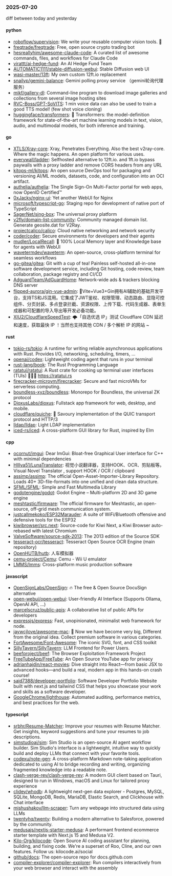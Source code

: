 ### 2025-07-20
diff between today and yesterday

#### python
* [roboflow/supervision](https://github.com/roboflow/supervision): We write your reusable computer vision tools. 💜
* [freqtrade/freqtrade](https://github.com/freqtrade/freqtrade): Free, open source crypto trading bot
* [hesreallyhim/awesome-claude-code](https://github.com/hesreallyhim/awesome-claude-code): A curated list of awesome commands, files, and workflows for Claude Code
* [virattt/ai-hedge-fund](https://github.com/virattt/ai-hedge-fund): An AI Hedge Fund Team
* [AUTOMATIC1111/stable-diffusion-webui](https://github.com/AUTOMATIC1111/stable-diffusion-webui): Stable Diffusion web UI
* [wasi-master/13ft](https://github.com/wasi-master/13ft): My own custom 12ft.io replacement
* [snailyp/gemini-balance](https://github.com/snailyp/gemini-balance): Gemini polling proxy service （gemini轮询代理服务）
* [mikf/gallery-dl](https://github.com/mikf/gallery-dl): Command-line program to download image galleries and collections from several image hosting sites
* [RVC-Boss/GPT-SoVITS](https://github.com/RVC-Boss/GPT-SoVITS): 1 min voice data can also be used to train a good TTS model! (few shot voice cloning)
* [huggingface/transformers](https://github.com/huggingface/transformers): 🤗 Transformers: the model-definition framework for state-of-the-art machine learning models in text, vision, audio, and multimodal models, for both inference and training.

#### go
* [XTLS/Xray-core](https://github.com/XTLS/Xray-core): Xray, Penetrates Everything. Also the best v2ray-core. Where the magic happens. An open platform for various uses.
* [everywall/ladder](https://github.com/everywall/ladder): Selfhosted alternative to 12ft.io. and 1ft.io bypass paywalls with a proxy ladder and remove CORS headers from any URL
* [kitops-ml/kitops](https://github.com/kitops-ml/kitops): An open source DevOps tool for packaging and versioning AI/ML models, datasets, code, and configuration into an OCI artifact.
* [authelia/authelia](https://github.com/authelia/authelia): The Single Sign-On Multi-Factor portal for web apps, now OpenID Certified™
* [0xJacky/nginx-ui](https://github.com/0xJacky/nginx-ui): Yet another WebUI for Nginx
* [microsoft/typescript-go](https://github.com/microsoft/typescript-go): Staging repo for development of native port of TypeScript
* [SagerNet/sing-box](https://github.com/SagerNet/sing-box): The universal proxy platform
* [v2fly/domain-list-community](https://github.com/v2fly/domain-list-community): Community managed domain list. Generate geosite.dat for V2Ray.
* [projectcalico/calico](https://github.com/projectcalico/calico): Cloud native networking and network security
* [coder/coder](https://github.com/coder/coder): Secure environments for developers and their agents
* [mudler/LocalRecall](https://github.com/mudler/LocalRecall): 🧠 100% Local Memory layer and Knowledge base for agents with WebUI
* [wavetermdev/waveterm](https://github.com/wavetermdev/waveterm): An open-source, cross-platform terminal for seamless workflows
* [go-gitea/gitea](https://github.com/go-gitea/gitea): Git with a cup of tea! Painless self-hosted all-in-one software development service, including Git hosting, code review, team collaboration, package registry and CI/CD
* [AdguardTeam/AdGuardHome](https://github.com/AdguardTeam/AdGuardHome): Network-wide ads & trackers blocking DNS server
* [flipped-aurora/gin-vue-admin](https://github.com/flipped-aurora/gin-vue-admin): 🚀Vite+Vue3+Gin拥有AI辅助的基础开发平台，支持TS和JS混用。它集成了JWT鉴权、权限管理、动态路由、显隐可控组件、分页封装、多点登录拦截、资源权限、上传下载、代码生成器、表单生成器和可配置的导入导出等开发必备功能。
* [XIU2/CloudflareSpeedTest](https://github.com/XIU2/CloudflareSpeedTest): 🌩「自选优选 IP」测试 Cloudflare CDN 延迟和速度，获取最快 IP ！当然也支持其他 CDN / 多个解析 IP 的网站 ~

#### rust
* [tokio-rs/tokio](https://github.com/tokio-rs/tokio): A runtime for writing reliable asynchronous applications with Rust. Provides I/O, networking, scheduling, timers, ...
* [openai/codex](https://github.com/openai/codex): Lightweight coding agent that runs in your terminal
* [rust-lang/book](https://github.com/rust-lang/book): The Rust Programming Language
* [ratatui/ratatui](https://github.com/ratatui/ratatui): A Rust crate for cooking up terminal user interfaces (TUIs) 👨‍🍳🐀 https://ratatui.rs
* [firecracker-microvm/firecracker](https://github.com/firecracker-microvm/firecracker): Secure and fast microVMs for serverless computing.
* [boundless-xyz/boundless](https://github.com/boundless-xyz/boundless): Monorepo for Boundless, the universal ZK protocol
* [DioxusLabs/dioxus](https://github.com/DioxusLabs/dioxus): Fullstack app framework for web, desktop, and mobile.
* [cloudflare/quiche](https://github.com/cloudflare/quiche): 🥧 Savoury implementation of the QUIC transport protocol and HTTP/3
* [lldap/lldap](https://github.com/lldap/lldap): Light LDAP implementation
* [iced-rs/iced](https://github.com/iced-rs/iced): A cross-platform GUI library for Rust, inspired by Elm

#### cpp
* [ocornut/imgui](https://github.com/ocornut/imgui): Dear ImGui: Bloat-free Graphical User interface for C++ with minimal dependencies
* [HIllya51/LunaTranslator](https://github.com/HIllya51/LunaTranslator): 视觉小说翻译器，支持HOOK、OCR、剪贴板等。Visual Novel Translator , support HOOK / OCR / clipboard
* [assimp/assimp](https://github.com/assimp/assimp): The official Open-Asset-Importer-Library Repository. Loads 40+ 3D-file-formats into one unified and clean data structure.
* [SFML/SFML](https://github.com/SFML/SFML): Simple and Fast Multimedia Library
* [godotengine/godot](https://github.com/godotengine/godot): Godot Engine – Multi-platform 2D and 3D game engine
* [meshtastic/firmware](https://github.com/meshtastic/firmware): The official firmware for Meshtastic, an open-source, off-grid mesh communication system.
* [justcallmekoko/ESP32Marauder](https://github.com/justcallmekoko/ESP32Marauder): A suite of WiFi/Bluetooth offensive and defensive tools for the ESP32
* [kiwibrowser/src.next](https://github.com/kiwibrowser/src.next): Source-code for Kiwi Next, a Kiwi Browser auto-rebased with latest Chromium
* [ValveSoftware/source-sdk-2013](https://github.com/ValveSoftware/source-sdk-2013): The 2013 edition of the Source SDK
* [tesseract-ocr/tesseract](https://github.com/tesseract-ocr/tesseract): Tesseract Open Source OCR Engine (main repository)
* [OpenHUTB/hutb](https://github.com/OpenHUTB/hutb): 人车模拟器
* [cemu-project/Cemu](https://github.com/cemu-project/Cemu): Cemu - Wii U emulator
* [LMMS/lmms](https://github.com/LMMS/lmms): Cross-platform music production software

#### javascript
* [OpenSignLabs/OpenSign](https://github.com/OpenSignLabs/OpenSign): 🔥 The free & Open Source DocuSign alternative
* [open-webui/open-webui](https://github.com/open-webui/open-webui): User-friendly AI Interface (Supports Ollama, OpenAI API, ...)
* [marcelscruz/public-apis](https://github.com/marcelscruz/public-apis): A collaborative list of public APIs for developers
* [expressjs/express](https://github.com/expressjs/express): Fast, unopinionated, minimalist web framework for node.
* [jaywcjlove/awesome-mac](https://github.com/jaywcjlove/awesome-mac):  Now we have become very big, Different from the original idea. Collect premium software in various categories.
* [FortAwesome/Font-Awesome](https://github.com/FortAwesome/Font-Awesome): The iconic SVG, font, and CSS toolkit
* [SillyTavern/SillyTavern](https://github.com/SillyTavern/SillyTavern): LLM Frontend for Power Users.
* [beefproject/beef](https://github.com/beefproject/beef): The Browser Exploitation Framework Project
* [FreeTubeApp/FreeTube](https://github.com/FreeTubeApp/FreeTube): An Open Source YouTube app for privacy
* [adrianhajdin/react-movies](https://github.com/adrianhajdin/react-movies): Dive straight into React—from basic JSX to advanced hooks—and build a real, modern app in this hands-on crash course!
* [said7388/developer-portfolio](https://github.com/said7388/developer-portfolio): Software Developer Portfolio Website built with next.js and tailwind CSS that helps you showcase your work and skills as a software developer.
* [GoogleChrome/lighthouse](https://github.com/GoogleChrome/lighthouse): Automated auditing, performance metrics, and best practices for the web.

#### typescript
* [srbhr/Resume-Matcher](https://github.com/srbhr/Resume-Matcher): Improve your resumes with Resume Matcher. Get insights, keyword suggestions and tune your resumes to job descriptions.
* [simstudioai/sim](https://github.com/simstudioai/sim): Sim Studio is an open-source AI agent workflow builder. Sim Studio's interface is a lightweight, intuitive way to quickly build and deploy LLMs that connect with your favorite tools.
* [codexu/note-gen](https://github.com/codexu/note-gen): A cross-platform Markdown note-taking application dedicated to using AI to bridge recording and writing, organizing fragmented knowledge into a readable note.
* [clash-verge-rev/clash-verge-rev](https://github.com/clash-verge-rev/clash-verge-rev): A modern GUI client based on Tauri, designed to run in Windows, macOS and Linux for tailored proxy experience
* [clidey/whodb](https://github.com/clidey/whodb): A lightweight next-gen data explorer - Postgres, MySQL, SQLite, MongoDB, Redis, MariaDB, Elastic Search, and Clickhouse with Chat interface
* [mishushakov/llm-scraper](https://github.com/mishushakov/llm-scraper): Turn any webpage into structured data using LLMs
* [twentyhq/twenty](https://github.com/twentyhq/twenty): Building a modern alternative to Salesforce, powered by the community.
* [medusajs/nextjs-starter-medusa](https://github.com/medusajs/nextjs-starter-medusa): A performant frontend ecommerce starter template with Next.js 15 and Medusa V2.
* [Kilo-Org/kilocode](https://github.com/Kilo-Org/kilocode): Open Source AI coding assistant for planning, building, and fixing code. We're a superset of Roo, Cline, and our own features. Follow us: kilocode.ai/social
* [github/docs](https://github.com/github/docs): The open-source repo for docs.github.com
* [compiler-explorer/compiler-explorer](https://github.com/compiler-explorer/compiler-explorer): Run compilers interactively from your web browser and interact with the assembly
